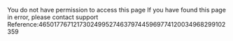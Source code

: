 You do not have permission to access this page If you have found this page in error, please contact support Reference:4650177671217302499527463797445969774120034968299102359